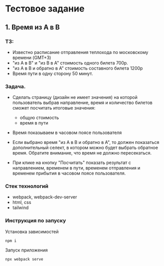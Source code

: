 # Тестовое задание
## 1. Время из A в B
### ТЗ: 

+ Известно расписание отправления теплохода по московскому времени (GMT+3)
+ "из A в B" и "из B в A" стоимость одного билета 700р.
+ "из A в B и обратно в А" стоимость составного билета 1200р
+ Время пути в одну сторону 50 минут.

### Задача. 

+ Сделать страницу (дизайн не имеет значения) на которой пользователь выбрав направление, 
  время и количество билетов сможет посчитать итоговые значения: 
  + общую стоимость 
  + время в пути

+ Время показываем в часовом поясе пользователя
+ Если выбрано время "из A в B и обратно в А", то должен показаться дополнительный селект, 
  в котором можно будет выбрать обратное время. Обратите внимание, что время не должно пересекаться. 
+ При клике на кнопку "Посчитать" показать результат с направлением, временем в пути, временем отправления 
  и временем прибытия в часовом поясе пользователя. 
  
### Стек технологий 
+ webpack, webpack-dev-server
+ html, css
+ tailwind

### Инструкция по запуску

Установка зависимостей
```
npm i
```

Запуск приложения
```
npx webpack serve
```
